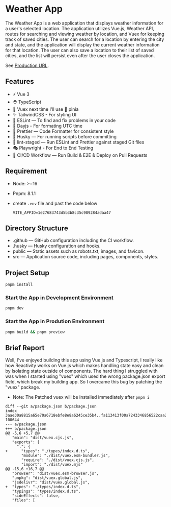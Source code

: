 # Weather App

The Weather App is a web application that displays weather information for a user's selected location. The application utilizes Vue.js, Weather API, routes for searching and viewing weather by location, and Vuex for keeping track of saved cities. The user can search for a location by entering the city and state, and the application will display the current weather information for that location. The user can also
save a location to their list of saved cities, and the list will persist even after the user closes the application.

See [Production URL](https://weather-app-nu-jet.vercel.app//).

## Features

- ⚡️ Vue 3
- ⛑ TypeScript
- 👀 Vuex next time I'll use 🍍 pinia
- ✨ TailwindCSS - For styling UI
- 📏 ESLint — To find and fix problems in your code
- 📆 Dayjs - For formating UTC time
- 💖 Prettier — Code Formatter for consistent style
- 🐶 Husky — For running scripts before committing
- 🚫 lint-staged — Run ESLint and Prettier against staged Git files
- 🎭 Playwright - For End to End Testing
- 👷 CI/CD Workflow — Run Build & E2E & Deploy on Pull Requests

## Requirement

- Node: >=16

- Pnpm: 8.1.1

- create `.env` file and past the code below
  ```
  VITE_APPID=1e27683743d5b3b8c35c989284adaa47
  ```

## Directory Structure

- .github — GitHub configuration including the CI workflow.
- .husky — Husky configuration and hooks.
- public — Static assets such as robots.txt, images, and favicon.
- src — Application source code, including pages, components, styles.

## Project Setup

```sh
pnpm install
```

### Start the App in Development Environment

```sh
pnpm dev
```

### Start the App in Prodution Environment

```sh
pnpm build && pnpm preview
```

## Brief Report

Well, I've enjoyed building this app using Vue.js and Typescript, I really like how Reactivity works on Vue.js which makes handling state easy and clean by Isolating state outside of components.
The hard thing I struggled with was when I started using "vuex" which used the wrong package.json export field, which break my building app.
So I overcame this bug by patching the "vuex" package.

- Note: The Patched vuex will be installed immediately after `pnpm i`

```
diff --git a/package.json b/package.json
index 3aae30a8815a65e70a6718ebfe8e8a6245ce35b4..fa113413f00a7243346856522caa2499de4b5d55 100644
--- a/package.json
+++ b/package.json
@@ -5,6 +5,7 @@
   "main": "dist/vuex.cjs.js",
   "exports": {
     ".": {
+      "types": "./types/index.d.ts",
       "module": "./dist/vuex.esm-bundler.js",
       "require": "./dist/vuex.cjs.js",
       "import": "./dist/vuex.mjs"
@@ -15,6 +16,7 @@
   "browser": "dist/vuex.esm-browser.js",
   "unpkg": "dist/vuex.global.js",
   "jsdelivr": "dist/vuex.global.js",
+  "types": "./types/index.d.ts",
   "typings": "types/index.d.ts",
   "sideEffects": false,
   "files": [
```
